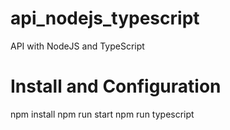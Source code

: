 # api_nodejs_typescript
API with NodeJS and TypeScript

# Install and Configuration
npm install
npm run start
npm run typescript

